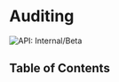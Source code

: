 # Auditing

![API: Internal/Beta](https://img.shields.io/static/v1?label=API&message=Internal/Beta&color=red&style=flat-square)


## Table of Contents
